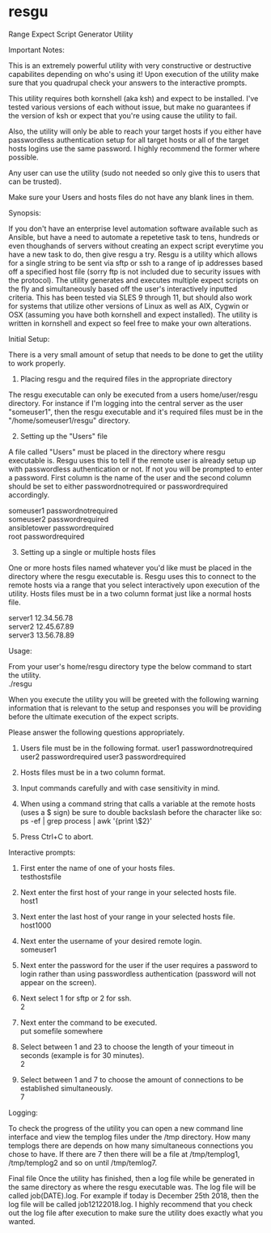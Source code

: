 # resgu

Range Expect Script Generator Utility
                                                                                                                                                                                                                                                                  

Important Notes: 

This is an extremely powerful utility with very constructive or destructive capabilites depending on who's using it! Upon execution of the utility make sure that you quadrupal check your answers to the interactive prompts.

This utility requires both kornshell (aka ksh) and expect to be installed. I've tested various versions of each without issue, but make no guarantees if the version of ksh or expect that you're using cause the utility to fail. 

Also, the utility will only be able to reach your target hosts if you either have passwordless authentication setup for all target hosts or all of the target hosts logins use the same password. I highly recommend the former where possible.

Any user can use the utility (sudo not needed so only give this to users that can be trusted).

Make sure your Users and hosts files do not have any blank lines in them.
                                                                                                                                                                                                                                                                         
Synopsis:

If you don't have an enterprise level automation software available such as Ansible, but have a need to automate a repetetive task to tens, hundreds or even thoughands of servers without creating an expect script everytime you have a new task to do, then give resgu a try. Resgu is a utility which allows for a single string to be sent via sftp or ssh to a range of ip addresses based off a specified host file (sorry ftp is not included due to security issues with the protocol). The utility generates and executes multiple expect scripts on the fly and simultaneously based off the user's interactively inputted criteria. This has been tested via SLES 9 through 11, but should also work for systems that utilize other versions of Linux as well as AIX, Cygwin or OSX (assuming you have both kornshell and expect installed). The utility is written in kornshell and expect so feel free to make your own alterations.
                                                                                                                                                                                                                                                                             
Initial Setup:

There is a very small amount of setup that needs to be done to get the utility to work properly.

1. Placing resgu and the required files in the appropriate directory

The resgu executable can only be executed from a users home/user/resgu directory. For instance if I'm logging into the central server as the user "someuser1", then the resgu executable and it's required files must be in the "/home/someuser1/resgu" directory.

2. Setting up the "Users" file

A file called "Users" must be placed in the directory where resgu executable is. Resgu uses this to tell if the remote user is already setup up with passwordless authentication or not. If not you will be prompted to enter a password. First column is the name of the user and the second column should be set to either passwordnotrequired or passwordrequired accordingly.

someuser1 passwordnotrequired                                                                                                   
someuser2 passwordrequired                                                                                                       
ansibletower passwordrequired                                                                                                   
root passwordrequired                                                                                                           

3. Setting up a single or multiple hosts files

One or more hosts files named whatever you'd like must be placed in the directory where the resgu executable is. Resgu uses this to connect to the remote hosts via a range that you select interactively upon execution of the utility. Hosts files must be in a two column format just like a normal hosts file. 

server1 12.34.56.78                                                                                                             
server2 12.45.67.89                                                                                                             
server3 13.56.78.89
                                                                                                                                                                                                                                                                     
Usage:

From your user's home/resgu directory type the below command to start the utility.                                             
./resgu

When you execute the utility you will be greeted with the following warning information that is relevant to the setup and responses you will be providing before the ultimate execution of the expect scripts.

Please answer the following questions appropriately.

1. Users file must be in the following format.
user1  passwordnotrequired 
user2  passwordrequired
user3  passwordrequired

2. Hosts files must be in a two column format.

3. Input commands carefully and with case sensitivity in mind.

4. When using a command string that calls a variable at the remote hosts (uses a \$ sign) be sure to double backslash before the character like so:
ps -ef | grep process | awk '{print \\$2}'

5. Press Ctrl+C to abort.
                                                                                                                                                                                                                                                                  
Interactive prompts:

1. First enter the name of one of your hosts files.                                                                             
testhostsfile

2. Next enter the first host of your range in your selected hosts file.                                                         
host1

3. Next enter the last host of your range in your selected hosts file.                                                         
host1000

4. Next enter the username of your desired remote login.                                                                        
someuser1

5. Next enter the password for the user if the user requires a password to login rather than using passwordless authentication (password will not appear on the screen).

6. Next select 1 for sftp or 2 for ssh.                                                                                                                                
2

7. Next enter the command to be executed.                                                                                       
put somefile somewhere

8. Select between 1 and 23 to choose the length of your timeout in seconds (example is for 30 minutes).                                                    
2

9. Select between 1 and 7 to choose the amount of connections to be established simultaneously.                                  
7

Logging: 

To check the progress of the utility you can open a new command line interface and view the templog files under the /tmp directory. How many templogs there are depends on how many simultaneous connections you chose to have. If there are 7 then there will be a file at /tmp/templog1, /tmp/templog2 and so on until /tmp/temlog7.

Final file
Once the utility has finished, then a log file while be generated in the same directory as where the resgu executable was. The log file will be called job(DATE).log. For example if today is December 25th 2018, then the log file will be called job12122018.log. I highly recommend that you check out the log file after execution to make sure the utility does exactly what you wanted.
